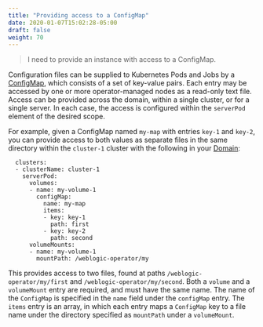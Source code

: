 ```yaml
---
title: "Providing access to a ConfigMap"
date: 2020-01-07T15:02:28-05:00
draft: false
weight: 70
---
```

> I need to provide an instance with access to a ConfigMap.

Configuration files can be supplied to Kubernetes Pods and Jobs by a
[ConfigMap](https://kubernetes.io/docs/tasks/configure-pod-container/configure-pod-configmap/#create-a-configmap),
which consists of a set of key-value pairs. Each entry may be accessed by one or more operator-managed nodes
as a read-only text file. Access can be provided across the domain, within a single cluster, or for a single server.
In each case, the access is configured within the `serverPod` element of the desired scope.

For example, given
a ConfigMap named `my-map` with entries `key-1` and `key-2`, you can provide access to both values as separate files
in the same directory within the `cluster-1` cluster with the following
in your [Domain](https://github.com/oracle/weblogic-kubernetes-operator/blob/master/docs/domains/Domain.md):


```
  clusters:
  - clusterName: cluster-1
    serverPod:
      volumes:
      - name: my-volume-1
        configMap:
          name: my-map
          items:
          - key: key-1
            path: first
          - key: key-2
            path: second
      volumeMounts:
      - name: my-volume-1
        mountPath: /weblogic-operator/my

```
This provides access to two files, found at paths `/weblogic-operator/my/first` and `/weblogic-operator/my/second`.
Both a `volume` and a `volumeMount` entry are required, and must have the same name. The name of the `ConfigMap` is
specified in the `name` field under the `configMap` entry. The `items` entry is an array,
in which each entry maps a `ConfigMap` key to a file name under the directory specified as `mountPath` under a `volumeMount`.
